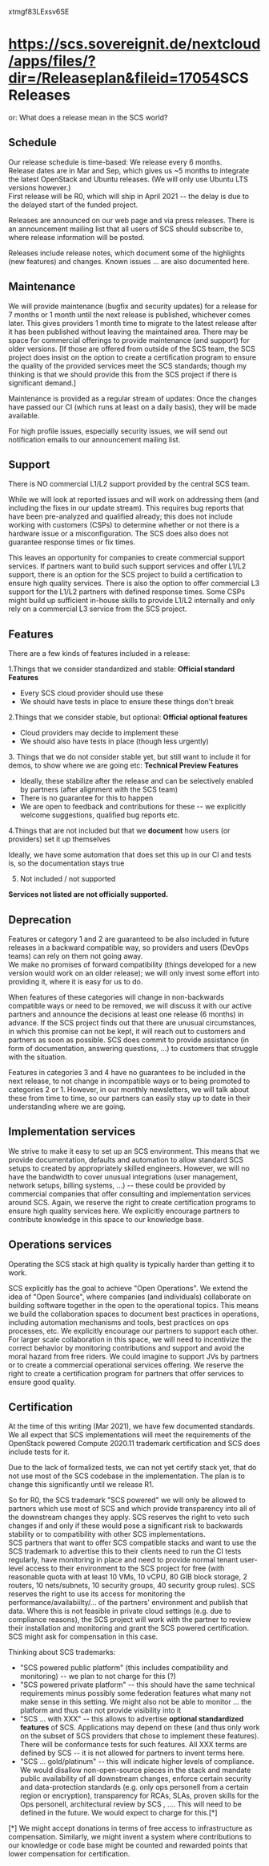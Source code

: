 xtmgf83LExsv6SE

# <https://scs.sovereignit.de/nextcloud/apps/files/?dir=/Releaseplan&fileid=17054>SCS Releases

or: What does a release mean in the SCS world?

## Schedule

Our release schedule is time-based: We release every 6 months.\
Release dates are in Mar and Sep, which gives us \~5 months to integrate the latest OpenStack and Ubuntu releases. (We will only use Ubuntu LTS versions however.)\
First release will be R0, which will ship in April 2021 -- the delay is due to the delayed start of the funded project.

Releases are announced on our web page and via press releases. There is an announcement mailing list that all users of SCS should subscribe to, where release information will be posted.

Releases include release notes, which document some of the highlights (new features) and changes. Known issues ... are also documented here.

## Maintenance

We will provide maintenance (bugfix and security updates) for a release for 7 months or 1 month until the next release is published, whichever comes later. This gives providers 1 month time to migrate to the latest release after it has been published without leaving the maintained area. There may be space for commercial offerings to provide maintenance (and support) for older versions. [If those are offered from outside of the SCS team, the SCS project does insist on the option to create a certification program to ensure the quality of the provided services meet the SCS standards; though my thinking is that we should provide this from the SCS project if there is significant demand.]

Maintenance is provided as a regular stream of updates: Once the changes have passed our CI (which runs at least on a daily basis), they will be made available.

For high profile issues, especially security issues, we will send out notification emails to our announcement mailing list.

## Support

There is NO commercial L1/L2 support provided by the central SCS team.

While we will look at reported issues and will work on addressing them (and including the fixes in our update stream). This requires bug reports that have been pre-analyzed and qualified already; this does not include working with customers (CSPs) to determine whether or not there is a hardware issue or a misconfiguration. The SCS does also does not guarantee response times or fix times.

This leaves an opportunity for companies to create commercial support services. If partners want to build such support services and offer L1/L2 support, there is an option for the SCS project to build a certification to ensure high quality services. There is also the option to offer commercial L3 support for the L1/L2 partners with defined response times. Some CSPs might build up sufficient in-house skills to provide L1/L2 internally and only rely on a commercial L3 service from the SCS project.

## Features

There are a few kinds of features included in a release:

1\.Things that we consider standardized and stable: **Official standard Features**

* Every SCS cloud provider should use these
* We should have tests in place to ensure these things don't break

2\.Things that we consider stable, but optional: **Official optional features**

* Cloud providers may decide to implement these
* We should also have tests in place (though less urgently)

3\. Things that we do not consider stable yet, but still want to include it for demos, to show where we are going etc: **Technical Preview Features**

* Ideally, these stabilize after the release and can be selectively enabled by partners (after alignment with the SCS team)
* There is no guarantee for this to happen
* We are open to feedback and contributions for these -- we explicitly welcome suggestions, qualified bug reports etc.

4\.Things that are not included but that we **document** how users (or providers) set it up themselves

Ideally, we have some automation that does set this up in our CI and tests is, so the documentation stays true

5. Not included / not supported

**Services not listed are not officially supported.**

## Deprecation

Features or category 1 and 2 are guaranteed to be also included in future releases in a backward compatible way, so providers and users (DevOps teams) can rely on them not going away.\
We make no promises of forward compatibility (things developed for a new version would work on an older release); we will only invest some effort into providing it, where it is easy for us to do.

When features of these categories will change in non-backwards compatible ways or need to be removed, we will discuss it with our active partners and announce the decisions at least one release (6 months) in advance. If the SCS project finds out that there are unusual circumstances, in which this promise can not be kept, it will reach out to customers and partners as soon as possible. SCS does commit to provide assistance (in form of documentation, answering questions, ...) to customers that struggle with the situation.

Features in categories 3 and 4 have no guarantees to be included in the next release, to not change in incompatible ways or to being promoted to categories 2 or 1. However, in our monthly newsletters, we will talk about these from time to time, so our partners can easily stay up to date in their understanding where we are going.

## Implementation services

We strive to make it easy to set up an SCS environment. This means that we provide documentation, defaults and automation to allow standard SCS setups to created by appropriately skilled engineers. However, we will no have the bandwidth to cover unusual integrations (user management, network setups, billing systems, ...) -- these could be provided by commercial companies that offer consulting and implementation services around SCS. Again, we reserve the right to create certification programs to ensure high quality services here. We explicitly encourage partners to contribute knowledge in this space to our knowledge base.

## Operations services

Operating the SCS stack at high quality is typically harder than getting it to work.

SCS explicitly has the goal to achieve "Open Operations". We extend the idea of "Open Source", where companies (and individuals) collaborate on building software together in the open to the operational topics. This means we build the collaboration spaces to document best practices in operations, including automation mechanisms and tools, best practices on ops processes, etc. We explicitly encourage our partners to support each other. For larger scale collaboration in this space, we will need to incentivize the correct behavior by monitoring contributions and support and avoid the moral hazard from free riders. We could imagine to support JVs by partners or to create a commercial operational services offering. We reserve the right to create a certification program for partners that offer services to ensure good quality.

## Certification

At the time of this writing (Mar 2021), we have few documented standards. We all expect that SCS implementations will meet the requirements of the OpenStack powered Compute 2020.11 trademark certification and SCS does include tests for it.

Due to the lack of formalized tests, we can not yet certify stack yet, that do not use most of the SCS codebase in the implementation. The plan is to change this significantly until we release R1.

So for R0, the SCS trademark "SCS powered" we will only be allowed to partners which use most of SCS and which provide transparency into all of the downstream changes they apply. SCS reserves the right to veto such changes if and only if these would pose a significant risk to backwards stability or to compatibility with other SCS implementations.\
SCS partners that want to offer SCS compatible stacks and want to use the SCS trademark to advertise this to their clients need to run the CI tests regularly, have monitoring in place and need to provide normal tenant user-level access to their environment to the SCS project for free (with reasonable quota with at least 10 VMs, 10 vCPU, 80 GIB block storage, 2 routers, 10 nets/subnets, 10 security groups, 40 security group rules). SCS reserves the right to use its access for monitoring the performance/availabiilty/... of the partners' environment and publish that data. Where this is not feasible in private cloud settings (e.g. due to compliance reasons), the SCS project will work with the partner to review their installation and monitoring and grant the SCS powered certification. SCS might ask for compensation in this case.

Thinking about SCS trademarks:

* "SCS powered public platform" (this includes compatibility and monitoring) -- we plan to not charge for this (?)
* "SCS powered private platform" -- this should have the same technical requirements minus possibly some federation features what many not make sense in this setting. We might also not be able to monitor ... the platform and thus can not provide visibility into it
* "SCS ... with XXX" -- this allows to advertise **optional standardized features** of SCS. Applications may depend on these (and thus only work on the subset of SCS providers that chose to implement these features). There will be conformance tests for such features. All XXX terms are defined by SCS -- it is not allowed for partners to invent terms here.
* "SCS ... gold/platinum" -- this will indicate higher levels of compliance. We would disallow non-open-source pieces in the stack and mandate public availability of all downstream changes, enforce certain security and data-protection standards (e.g. only ops personell from a certain region or encryption), transparency for RCAs, SLAs, proven skills for the Ops personell, architectural review by SCS , .... This will need to be defined in the future. We would expect to charge for this.[\*]

[\*] We might accept donations in terms of free access to infrastructure as compensation. Similarly, we might invent a system where contributions to our knowledge or code base might be counted and rewarded points that lower compensation for certification.